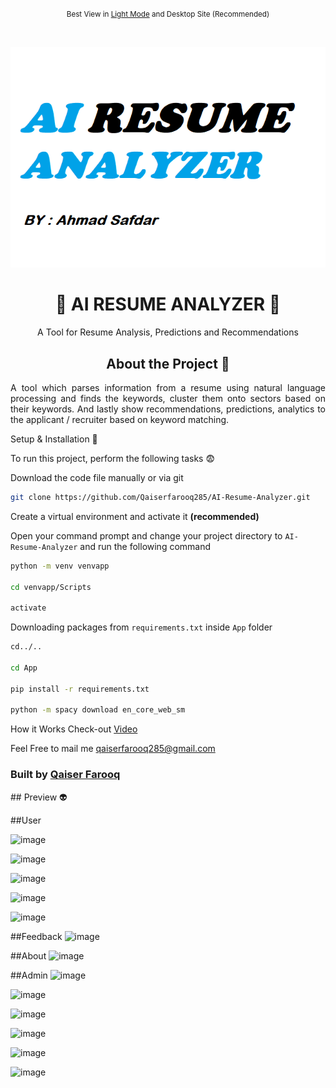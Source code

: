 

<div align="center">

<p><small>Best View in <a href="https://github.com/settings/appearance">Light Mode</a> and Desktop Site (Recommended)</small></p><br/>

![AI Resume Analyzer](https://github.com/ahmadsafdar003/AI-Resume-Analyzer/blob/main/AI-Resume-Analyzer/App/Logo/RESUM.png)

  <h1>🌴 AI RESUME ANALYZER 🌴</h1>
  <p>A Tool for Resume Analysis, Predictions and Recommendations</p>
 


## About the Project 🥱
<div align="center">
    <p align="justify"> 
      A tool which parses information from a resume using natural language processing and finds the keywords, cluster them onto sectors based on their keywords. 
      And lastly show recommendations, predictions, analytics to the applicant / recruiter based on keyword matching.
    </p>
</div>

<div align="left"
## Requirements 😅
### Have these things installed to make your process smooth 
1) Python (3.9.12) https://www.python.org/downloads/release/python-3912/
2) MySQL https://www.mysql.com/downloads/
3) Visual Studio Code **(Prefered Code Editor)** https://code.visualstudio.com/Download
4) Visual Studio build tools for C++ https://aka.ms/vs/17/release/vs_BuildTools.exe

## Setup & Installation 👀

To run this project, perform the following tasks 😨

Download the code file manually or via git
```bash
git clone https://github.com/Qaiserfarooq285/AI-Resume-Analyzer.git
```

Create a virtual environment and activate it **(recommended)**

Open your command prompt and change your project directory to ```AI-Resume-Analyzer``` and run the following command 
```bash
python -m venv venvapp

cd venvapp/Scripts

activate

```

Downloading packages from ```requirements.txt``` inside ``App`` folder
```bash
cd../..

cd App

pip install -r requirements.txt

python -m spacy download en_core_web_sm

```

How it Works
Check-out  [Video](https://youtu.be/dO-QfkezZh8)

Feel Free to mail me qaiserfarooq285@gmail.com





### Built by <a href="https://qaiserfarooq-portfolio.netlify.app/">Qaiser Farooq</a>

<div>
## Preview 👽
  
##User

![image](https://github.com/Qaiserfarooq285/AI-Resume-Analyzer/assets/118597629/711ff261-5c47-4952-a095-1e2712b633c8)

![image](https://github.com/Qaiserfarooq285/AI-Resume-Analyzer/assets/118597629/dd3aea19-4b75-4e72-9c42-92dcdebcc90c)

![image](https://github.com/Qaiserfarooq285/AI-Resume-Analyzer/assets/118597629/167ddd53-ed96-40da-8b3d-332587b76c60)

![image](https://github.com/Qaiserfarooq285/AI-Resume-Analyzer/assets/118597629/874a7cbf-cc6d-40a4-9986-106bca9a39c7)

![image](https://github.com/Qaiserfarooq285/AI-Resume-Analyzer/assets/118597629/3439b2e8-afc5-4955-bb95-52e08108e6b4)

##Feedback
![image](https://github.com/Qaiserfarooq285/AI-Resume-Analyzer/assets/118597629/a72c5730-4334-4878-b241-2d1ceee37a08)

##About
![image](https://github.com/Qaiserfarooq285/AI-Resume-Analyzer/assets/118597629/79754053-57b5-4d4a-84be-127166a7f2d9)

##Admin
![image](https://github.com/Qaiserfarooq285/AI-Resume-Analyzer/assets/118597629/6b2d79d6-ea36-42dd-b3ba-f1886e278728)

![image](https://github.com/Qaiserfarooq285/AI-Resume-Analyzer/assets/118597629/23b849d4-ea57-4470-a9da-7c99b11afff6)

![image](https://github.com/Qaiserfarooq285/AI-Resume-Analyzer/assets/118597629/317484c7-43e4-40a0-9606-895b435702ee)

![image](https://github.com/Qaiserfarooq285/AI-Resume-Analyzer/assets/118597629/2daf5b8e-a445-4661-b8cb-c44021773dfe)

![image](https://github.com/Qaiserfarooq285/AI-Resume-Analyzer/assets/118597629/a940cfec-f9ad-4ad7-b2c0-fa3d131a1a01)

![image](https://github.com/Qaiserfarooq285/AI-Resume-Analyzer/assets/118597629/35d62146-1ef6-4cea-afc3-5c04e27e3c30)






